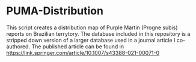 # PUMA-Distribution
This script creates a distribution map of Purple Martin (Progne subis) reports on Brazilian terrytory. The database included in this repository is a stripped down version of a larger database used in a journal article I co-authored. The published article can be found in https://link.springer.com/article/10.1007/s43388-021-00071-0
